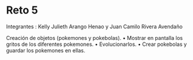 # Reto 5

Integrantes : Kelly Julieth Arango Henao y Juan Camilo Rivera Avendaño


Creación de objetos (pokemones y pokebolas).
• Mostrar en pantalla los gritos de los diferentes pokemones.
• Evolucionarlos.
• Crear pokebolas y guardar los pokemones en ellas.
